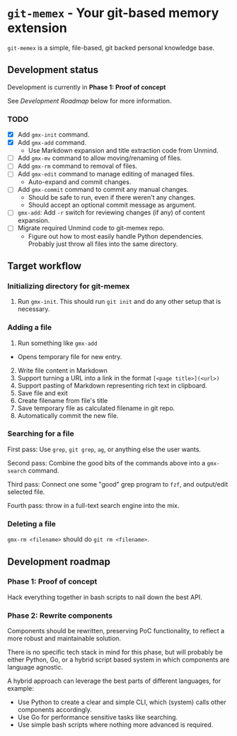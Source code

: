 # `git-memex` - Your git-based memory extension

`git-memex` is a simple, file-based, git backed personal knowledge base.


## Development status

Development is currently in **Phase 1: Proof of concept**

See _Development Roadmap_ below for more information.

### TODO
* [X] Add `gmx-init` command.
* [X] Add `gmx-add` command.
  * Use Markdown expansion and title extraction code from Unmind.
* [ ] Add `gmx-mv` command to allow moving/renaming of files.
* [ ] Add `gmx-rm` command to removal of files.
* [ ] Add `gmx-edit` command to manage editing of managed files.
  * Auto-expand and commit changes.
* [ ] Add `gmx-commit` command to commit any manual changes.
  * Should be safe to run, even if there weren't any changes.
  * Should accept an optional commit message as argument.
* [ ] `gmx-add`: Add `-r` switch for reviewing changes (if any) of content expansion.
* [ ] Migrate required Unmind code to git-memex repo.
  * Figure out how to most easily handle Python dependencies. Probably just
    throw all files into the same directory.


## Target workflow

### Initializing directory for git-memex
1. Run `gmx-init`. This should run `git init` and do any other setup that is
   necessary.

### Adding a file

1. Run something like `gmx-add`
  * Opens temporary file for new entry.
2. Write file content in Markdown
  1. Support turning a URL into a link in the format `[<page title>](<url>)`
  2. Support pasting of Markdown representing rich text in clipboard.
3. Save file and exit
4. Create filename from file's title
5. Save temporary file as calculated filename in git repo.
6. Automatically commit the new file.

### Searching for a file

First pass: Use `grep`, `git grep`, `ag`, or anything else the user wants.

Second pass: Combine the good bits of the commands above into a `gmx-search`
command.

Third pass: Connect one some "good" grep program to `fzf`, and output/edit
selected file.

Fourth pass: throw in a full-text search engine into the mix.

### Deleting a file

`gmx-rm <filename>` should do `git rm <filename>`.


## Development roadmap

### Phase 1: Proof of concept

Hack everything together in bash scripts to nail down the best API.


### Phase 2: Rewrite components

Components should be rewritten, preserving PoC functionality, to reflect a more
robust and maintainable solution.

There is no specific tech stack in mind for this phase, but will probably be
either Python, Go, or a hybrid script based system in which components are
language agnostic.

A hybrid approach can leverage the best parts of different languages, for example:

* Use Python to create a clear and simple CLI, which (system) calls other
  components accordingly.
* Use Go for performance sensitive tasks like searching.
* Use simple bash scripts where nothing more advanced is required.
